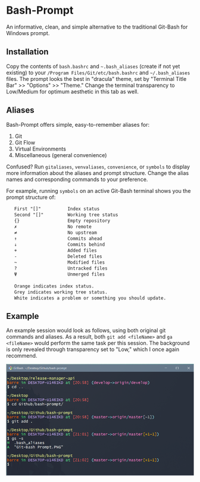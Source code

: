 # Bash-Prompt
An informative, clean, and simple alternative to the traditional Git-Bash for Windows prompt.

## Installation
Copy the contents of `bash.bashrc` and `~.bash_aliases` (create if not yet existing) to your `/Program Files/Git/etc/bash.bashrc` and `~/.bash_aliases` files. The prompt looks the best in "dracula" theme, set by "Terminal Title Bar" >> "Options" >> "Theme." Change the terminal transparency to Low/Medium for optimum aesthetic in this tab as well.

## Aliases

Bash-Prompt offers simple, easy-to-remember aliases for:
1. Git
2. Git Flow
3. Virtual Environments
4. Miscellaneous (general convenience)

Confused? Run `gitaliases`, `venvaliases`, `convenience`, or `symbols` to display more information about the aliases and prompt structure. Change the alias names and corresponding commands to your preference.

For example, running `symbols` on an active Git-Bash terminal shows you the prompt structure of:
```
   First "[]"          Index status
   Second "[]"         Working tree status
   {}                  Empty repository
   ✗                   No remote
   ≠                   No upstream
   ↑                   Commits ahead
   ↓                   Commits behind
   +                   Added files
   -                   Deleted files
   ~                   Modified files
   ?                   Untracked files
   Ψ                   Unmerged files
   
   Orange indicates index status.
   Grey indicates working tree status.
   White indicates a problem or something you should update.
```

## Example

An example session would look as follows, using both original git commands and aliases. As a result, both `git add <fileName>` and `ga <fileName>` would perform the same task per this session. The background is only revealed through transparency set to "Low," which I once again recommend.

![Git-Bash Prompt](https://github.com/ByNoMeans/Bash-Prompt/blob/master/Git-Bash%20Prompt.PNG)


